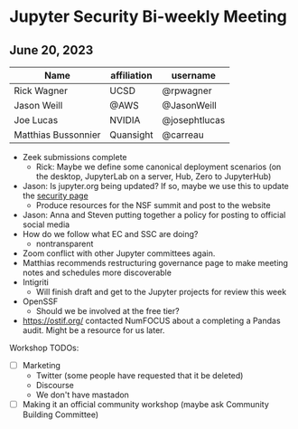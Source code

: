 # Jupyter Security Bi-weekly Meeting

## June 20, 2023

| Name               | affiliation    | username         |
| -------------------| ---------------|------------------|
| Rick Wagner        | UCSD           | @rpwagner        |
| Jason Weill        | @AWS           | @JasonWeill      |
| Joe Lucas          | NVIDIA         | @josephtlucas    |
| Matthias Bussonnier| Quansight      | @carreau         |

* Zeek submissions complete
    * Rick: Maybe we define some canonical deployment scenarios (on the desktop, JupyterLab on a server, Hub, Zero to JupyterHub)
* Jason: Is jupyter.org being updated? If so, maybe we use this to update the [security page](https://jupyter.org/security)
    * Produce resources for the NSF summit and post to the website
* Jason: Anna and Steven putting together a policy for posting to official social media
* How do we follow what EC and SSC are doing?
    * nontransparent
* Zoom conflict with other Jupyter committees again.
* Matthias recommends restructuring governance page to make meeting notes and schedules more discoverable
* Intigriti
    * Will finish draft and get to the Jupyter projects for review this week
* OpenSSF
    * Should we be involved at the free tier?
* https://ostif.org/ contacted NumFOCUS about a completing a Pandas audit. Might be a resource for us later.

Workshop TODOs:
- [ ] Marketing
    - Twitter (some people have requested that it be deleted)
    - Discourse
    - We don't have mastadon
- [ ] Making it an official community workshop (maybe ask Community Building Committee)
